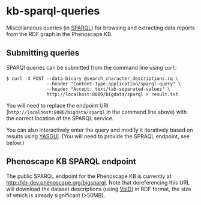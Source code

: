 # kb-sparql-queries

Miscellaneous queries (in [SPARQL]) for browsing and extracting data reports from the RDF graph in the Phenoscape KB.

## Submitting queries

SPARQl queries can be submitted from the command line using `curl`:


    $ curl -X POST --data-binary @search_character_descriptions.rq \
                   --header "Content-Type:application/sparql-query" \
                   --header "Accept: text/tab-separated-values" \
                   http://localhost:8080/bigdata/sparql > result.txt
  
You will need to replace the endpoint URI (`http://localhost:8080/bigdata/sparql` in the command line above) with the correct location of the SPARQL service.

You can also interactively enter the query and modify it iteratively based on results using [YASGUI]. (You will need to provide the SPRAQL endpoint, see below.)

## Phenoscape KB SPARQL endpoint

The public SPARQL endpoint for the Phenoscape KB is currently at http://kb-dev.phenoscape.org/bigsparql. Note that dereferencing this URL will download the dataset descriptions (using [VoID]) in RDF format, the size of which is already significant (>50MB).

[SPARQL]: http://www.w3.org/TR/sparql11-overview/
[VoID]: https://www.w3.org/TR/void/
[YASGUI]: http://yasgui.org/
